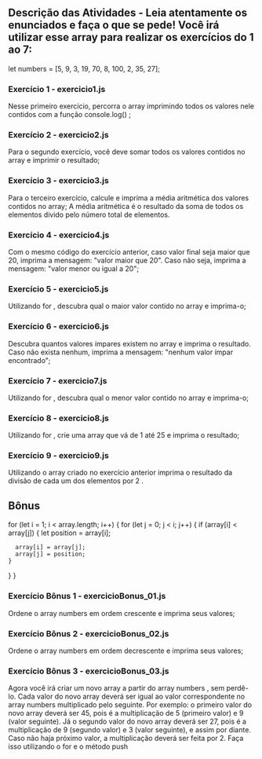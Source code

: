 ## Descrição das Atividades - Leia atentamente os enunciados e faça o que se pede! Você irá utilizar esse array para realizar os exercícios do 1 ao 7:

let numbers = [5, 9, 3, 19, 70, 8, 100, 2, 35, 27];


### Exercício 1 - exercicio1.js

Nesse primeiro exercício, percorra o array imprimindo todos os valores nele contidos com a função console.log() ;

### Exercício 2 - exercicio2.js

Para o segundo exercício, você deve somar todos os valores contidos no array e imprimir o resultado;

### Exercício 3 - exercicio3.js

Para o terceiro exercício, calcule e imprima a média aritmética dos valores contidos no array;
A média aritmética é o resultado da soma de todos os elementos divido pelo número total de elementos.

### Exercício 4 - exercicio4.js

Com o mesmo código do exercício anterior, caso valor final seja maior que 20, imprima a mensagem: "valor maior que 20". Caso não seja, imprima a mensagem: "valor menor ou igual a 20";

### Exercício 5 - exercicio5.js

Utilizando for , descubra qual o maior valor contido no array e imprima-o;

### Exercício 6 - exercicio6.js

Descubra quantos valores ímpares existem no array e imprima o resultado. Caso não exista nenhum, imprima a mensagem: "nenhum valor ímpar encontrado";

### Exercício 7 - exercicio7.js

Utilizando for , descubra qual o menor valor contido no array e imprima-o;

### Exercício 8 - exercicio8.js

Utilizando for , crie uma array que vá de 1 até 25 e imprima o resultado;

### Exercício 9 - exercicio9.js

Utilizando o array criado no exercício anterior imprima o resultado da divisão de cada um dos elementos por 2 .


## Bônus 

for (let i = 1; i < array.length; i++) {
  for (let j = 0; j < i; j++) {
    if (array[i] < array[j]) {
      let position = array[i];

      array[i] = array[j];
      array[j] = position;
    }
  }
}

### Exercício Bônus 1 - exercicioBonus_01.js

Ordene o array numbers em ordem crescente e imprima seus valores;

### Exercício Bônus 2 - exercicioBonus_02.js

Ordene o array numbers em ordem decrescente e imprima seus valores;

### Exercício Bônus 3 - exercicioBonus_03.js

Agora você irá criar um novo array a partir do array numbers , sem perdê-lo. Cada valor do novo array deverá ser igual ao valor correspondente no array numbers multiplicado pelo seguinte. Por exemplo: o primeiro valor do novo array deverá ser 45, pois é a multiplicação de 5 (primeiro valor) e 9 (valor seguinte). Já o segundo valor do novo array deverá ser 27, pois é a multiplicação de 9 (segundo valor) e 3 (valor seguinte), e assim por diante. Caso não haja próximo valor, a multiplicação deverá ser feita por 2. Faça isso utilizando o for e o método push 